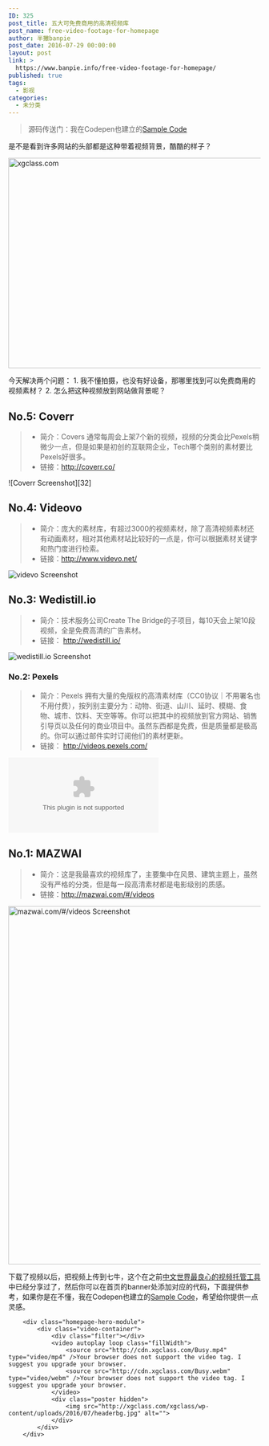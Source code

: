 ```yaml
---
ID: 325
post_title: 五大可免费商用的高清视频库
post_name: free-video-footage-for-homepage
author: 半撇banpie
post_date: 2016-07-29 00:00:00
layout: post
link: >
  https://www.banpie.info/free-video-footage-for-homepage/
published: true
tags:
  - 影视
categories:
  - 未分类
---
```

> 源码传送门：我在Codepen也建立的[Sample Code][1]

是不是看到许多网站的头部都是这种带着视频背景，酷酷的样子？

[<img class="alignnone size-full wp-image-2968072" src="http://www.banpie.info/wp-content/uploads/2019/04/unnamed-file-43/videobg.gif" width="600" height="419" alt="xgclass.com" />][2]

今天解决两个问题： 1. 我不懂拍摄，也没有好设备，那哪里找到可以免费商用的视频素材？ 2. 怎么把这种视频放到网站做背景呢？

## No.5: Coverr

> *   简介：Covers 通常每周会上架7个新的视频，视频的分类会比Pexels稍微少一点，但是如果是初创的互联网企业，Tech哪个类别的素材要比Pexels好很多。
> *   链接：<http://coverr.co/>

![Coverr Screenshot][32]

## No.4: Videovo

> *   简介：庞大的素材库，有超过3000的视频素材，除了高清视频素材还有动画素材，相对其他素材站比较好的一点是，你可以根据素材关键字和热门度进行检索。
> *   链接：<http://www.videvo.net/>

![videvo Screenshot][43]

## No.3: Wedistill.io

> *   简介：技术服务公司Create The Bridge的子项目，每10天会上架10段视频，全是免费高清的广告素材。
> *   链接： <http://wedistill.io/>

![wedistill.io Screenshot][54]

### No.2: Pexels

> *   简介：Pexels 拥有大量的免版权的高清素材库（CC0协议｜不用署名也不用付费），按列别主要分为：动物、街道、山川、延时、模糊、食物、城市、饮料、天空等等。你可以把其中的视频放到官方网站、销售引导页以及任何的商业项目中。虽然东西都是免费，但是质量都是极高的。你可以通过邮件实时订阅他们的素材更新。
> *   链接： <http://videos.pexels.com/>

![videos.pexels.com Screenshot][65]

## No.1: MAZWAI

> *   简介：这是我最喜欢的视频库了，主要集中在风景、建筑主题上，虽然没有严格的分类，但是每一段高清素材都是电影级别的质感。
> *   链接：<http://mazwai.com/#/videos>

[<img class="alignnone size-full wp-image-2969073" src="http://www.banpie.info/wp-content/uploads/2019/04/unnamed-file-3623/mazwai-734x410@2x.jpg" width="1280" height="714" alt="mazwai.com/#/videos Screenshot" />][7]

下载了视频以后，把视频上传到七牛，这个在之前[中文世界最良心的视频托管工具][86]中已经分享过了，然后你可以在首页的banner处添加对应的代码，下面提供参考，如果你是在不懂，我在Codepen也建立的[Sample Code][1]，希望给你提供一点灵感。

        <div class="homepage-hero-module">
            <div class="video-container">
                <div class="filter"></div>
                <video autoplay loop class="fillWidth">
                    <source src="http://cdn.xgclass.com/Busy.mp4" type="video/mp4" />Your browser does not support the video tag. I suggest you upgrade your browser.
                    <source src="http://cdn.xgclass.com/Busy.webm" type="video/webm" />Your browser does not support the video tag. I suggest you upgrade your browser.
                </video>
                <div class="poster hidden">
                    <img src="http://xgclass.com/xgclass/wp-content/uploads/2016/07/headerbg.jpg" alt="">
                </div>
            </div>
        </div>

 [1]: http://codepen.io/devmidai/full/EypjxW/
 [2]: http://www.banpie.info/wp-content/uploads/2019/04/unnamed-file-4.gif
 [3]: https://s0.wordpress.com/mshots/v1/coverr.co?w=400&h=300
 [43]: https://www.layerthemes.com/wp-content/uploads/2015/09/Videvo.jpg
 [54]: https://s0.wordpress.com/mshots/v1/wedistill.io?w=400&h=300
 [65]: https://s0.wordpress.com/mshots/v1/videos.pexels.com?w=400&h=300
 [7]: http://www.banpie.info/wp-content/uploads/2019/04/unnamed-file-362.jpg
 [86]: http://www.banpie.info/qiniu-cloud-storage
<!--stackedit_data:
eyJoaXN0b3J5IjpbMjYzMjA1NDk3XX0=
-->